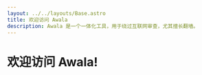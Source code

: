 ```yaml
---
layout: ../../layouts/Base.astro
title: 欢迎访问 Awala
description: Awala 是一个一体化工具，用于绕过互联网审查，尤其擅长翻墙。
---
```


# 欢迎访问 Awala!

